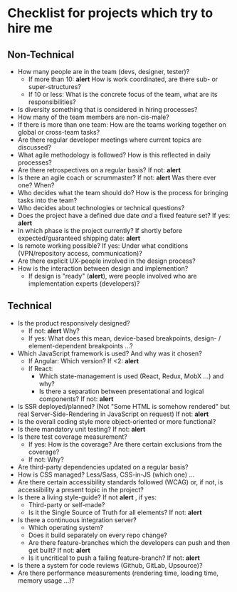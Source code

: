 # Checklist for projects which try to hire me

## Non-Technical

* How many people are in the team (devs, designer, tester)?
  * If more than 10: __alert__ How is work coordinated, are there sub- or super-structures?
  * If 10 or less: What is the concrete focus of the team, what are its responsibilities?
* Is diversity something that is considered in hiring processes? 
* How many of the team members are non-cis-male?
* If there is more than one team: How are the teams working together on global or cross-team tasks?
* Are there regular developer meetings where current topics are discussed?
* What agile methodology is followed? How is this reflected in daily processes?
* Are there retrospectives on a regular basis? If not: __alert__
* Is there an agile coach or scrummaster? If not: __alert__ Was there ever one? When?
* Who decides what the team should do? How is the process for bringing tasks into the team?
* Who decides about technologies or technical questions?
* Does the project have a defined due date *and* a fixed feature set? If yes: __alert__
* In which phase is the project currently? If shortly before expected/guaranteed shipping date: __alert__
* Is remote working possible? If yes: Under what conditions (VPN/repository access, communication)?
* Are there explicit UX-people involved in the design process?
* How is the interaction between design and implemention?
  * If design is "ready" (__alert__), were people involved who are implementation experts (developers)?

## Technical

* Is the product responsively designed?
  * If not: __alert__ Why?
  * If yes: What does this mean, device-based breakpoints, design- / element-dependent breakpoints …?
* Which JavaScript framework is used? And why was it chosen?
  * If Angular: Which version? If <2: __alert__
  * If React:
    * Which state-management is used (React, Redux, MobX …) and why?
    * Is there a separation between presentational and logical components? If not: __alert__
* Is SSR deployed/planned? (Not "Some HTML is somehow rendered" but real Server-Side-Rendering in JavaScript on request) If not: __alert__
* Is the overall coding style more object-oriented or more functional?
* Is there mandatory unit testing? If not: __alert__
* Is there test coverage measurement? 
  * If yes: How is the coverage? Are there certain exclusions from the coverage?
  * If not: Why?
* Are third-party dependencies updated on a regular basis?
* How is CSS managed? Less/Sass, CSS-in-JS (which one) …
* Are there certain accessibility standards followed (WCAG) or, if not, is accessibility a present topic in the project?
* Is there a living style-guide? If not __alert__ , if yes:
  * Third-party or self-made?
  * Is it the Single Source of Truth for all elements? If not: __alert__
* Is there a continuous integration server?
  * Which operating system?
  * Does it build separately on every repo change?
  * Are there feature-branches which the developers can push and then get built? If not: __alert__
  * Is it uncritical to push a failing feature-branch? If not: __alert__
* Is there a system for code reviews (Github, GitLab, Upsource)?
* Are there performance measurements (rendering time, loading time, memory usage …)?
